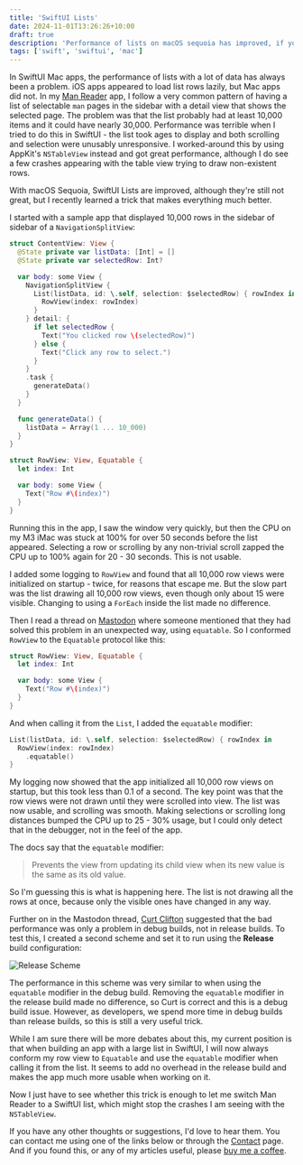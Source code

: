 ```yaml
---
title: 'SwiftUI Lists'
date: 2024-11-01T13:26:26+10:00
draft: true
description: 'Performance of lists on macOS sequoia has improved, if you set them up right.'
tags: ['swift', 'swiftui', 'mac']
---
```


In SwiftUI Mac apps, the performance of lists with a lot of data has always been a problem. iOS apps appeared to load list rows lazily, but Mac apps did not. In my [Man Reader][1] app, I follow a very common pattern of having a list of selectable `man` pages in the sidebar with a detail view that shows the selected page. The problem was that the list probably had at least 10,000 items and it could have nearly 30,000. Performance was terrible when I tried to do this in SwiftUI - the list took ages to display and both scrolling and selection were unusably unresponsive. I worked-around this by using AppKit's `NSTableView` instead and got great performance, although I do see a few crashes appearing with the table view trying to draw non-existent rows.

With macOS Sequoia, SwiftUI Lists are improved, although they're still not great, but I recently learned a trick that makes everything much better.

<!--more-->

I started with a sample app that displayed 10,000 rows in the sidebar of sidebar of a `NavigationSplitView`:

```swift
struct ContentView: View {
  @State private var listData: [Int] = []
  @State private var selectedRow: Int?

  var body: some View {
    NavigationSplitView {
      List(listData, id: \.self, selection: $selectedRow) { rowIndex in
        RowView(index: rowIndex)
      }
    } detail: {
      if let selectedRow {
        Text("You clicked row \(selectedRow)")
      } else {
        Text("Click any row to select.")
      }
    }
    .task {
      generateData()
    }
  }

  func generateData() {
    listData = Array(1 ... 10_000)
  }
}

struct RowView: View, Equatable {
  let index: Int

  var body: some View {
    Text("Row #\(index)")
  }
}
```

Running this in the app, I saw the window very quickly, but then the CPU on my M3 iMac was stuck at 100% for over 50 seconds before the list appeared. Selecting a row or scrolling by any non-trivial scroll zapped the CPU up to 100% again for 20 - 30 seconds. This is not usable.

I added some logging to `RowView` and found that all 10,000 row views were initialized on startup - twice, for reasons that escape me. But the slow part was the list drawing all 10,000 row views, even though only about 15 were visible. Changing to using a `ForEach` inside the list made no difference.

Then I read a thread on [Mastodon][2] where someone mentioned that they had solved this problem in an unexpected way, using `equatable`. So I conformed `RowView` to the `Equatable` protocol like this:

```swift
struct RowView: View, Equatable {
  let index: Int

  var body: some View {
    Text("Row #\(index)")
  }
}
```

And when calling it from the `List`, I added the `equatable` modifier:

```swift
List(listData, id: \.self, selection: $selectedRow) { rowIndex in
  RowView(index: rowIndex)
    .equatable()
}
```

My logging now showed that the app initialized all 10,000 row views on startup, but this took less than 0.1 of a second. The key point was that the row views were not drawn until they were scrolled into view. The list was now usable, and scrolling was smooth. Making selections or scrolling long distances bumped the CPU up to 25 - 30% usage, but I could only detect that in the debugger, not in the feel of the app.

The docs say that the `equatable` modifier:

> Prevents the view from updating its child view when its new value is the same as its old value.

So I'm guessing this is what is happening here. The list is not drawing all the rows at once, because only the visible ones have changed in any way.

Further on in the Mastodon thread, [Curt Clifton][3] suggested that the bad performance was only a problem in debug builds, not in release builds. To test this, I created a second scheme and set it to run using the **Release** build configuration:

![Release Scheme][i1]

The performance in this scheme was very similar to when using the `equatable` modifier in the debug build. Removing the `equatable` modifier in the release build made no difference, so Curt is correct and this is a debug build issue. However, as developers, we spend more time in debug builds than release builds, so this is still a very useful trick.

While I am sure there will be more debates about this, my current position is that when building an app with a large list in SwiftUI, I will now always conform my row view to `Equatable` and use the `equatable` modifier when calling it from the list. It seems to add no overhead in the release build and makes the app much more usable when working on it.

Now I just have to see whether this trick is enough to let me switch Man Reader to a SwiftUI list, which might stop the crashes I am seeing with the `NSTableView`.

If you have any other thoughts or suggestions, I'd love to hear them. You can contact me using one of the links below or through the [Contact][contact] page. And if you found this, or any of my articles useful, please [buy me a coffee][kofi].

[contact]: /contact/
[kofi]: https://ko-fi.com/trozware
[1]: /manreader/
[2]: https://iosdev.space/@babbage/113223944895124685
[3]: https://indieweb.social/@curtclifton/113273571392595819
[i1]: /images/2024/release_scheme.png
